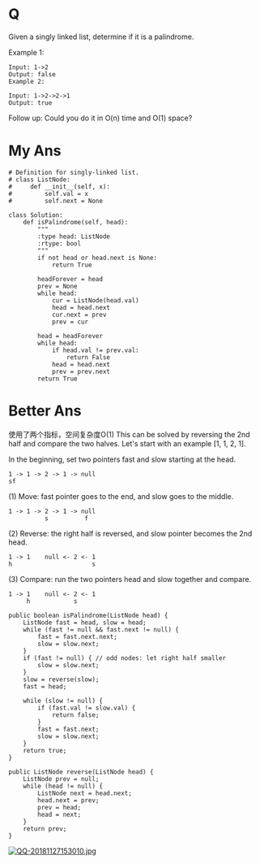 # Q
Given a singly linked list, determine if it is a palindrome.

Example 1:
```
Input: 1->2
Output: false
Example 2:

Input: 1->2->2->1
Output: true
```
Follow up:
Could you do it in O(n) time and O(1) space?
# My Ans
```
# Definition for singly-linked list.
# class ListNode:
#     def __init__(self, x):
#         self.val = x
#         self.next = None

class Solution:
    def isPalindrome(self, head):
        """
        :type head: ListNode
        :rtype: bool
        """
        if not head or head.next is None:
            return True
     
        headForever = head
        prev = None
        while head:
            cur = ListNode(head.val)
            head = head.next
            cur.next = prev
            prev = cur
        
        head = headForever
        while head:
            if head.val != prev.val:
                return False
            head = head.next
            prev = prev.next
        return True
```

# Better Ans
使用了两个指标，空间复杂度O(1)
This can be solved by reversing the 2nd half and compare the two halves. Let's start with an example [1, 1, 2, 1].

In the beginning, set two pointers fast and slow starting at the head.
```
1 -> 1 -> 2 -> 1 -> null 
sf
```
(1) Move: fast pointer goes to the end, and slow goes to the middle.
```
1 -> 1 -> 2 -> 1 -> null 
          s          f
```
(2) Reverse: the right half is reversed, and slow pointer becomes the 2nd head.
```
1 -> 1    null <- 2 <- 1           
h                      s
```
(3) Compare: run the two pointers head and slow together and compare.
```
1 -> 1    null <- 2 <- 1             
     h            s
```
```
public boolean isPalindrome(ListNode head) {
    ListNode fast = head, slow = head;
    while (fast != null && fast.next != null) {
        fast = fast.next.next;
        slow = slow.next;
    }
    if (fast != null) { // odd nodes: let right half smaller
        slow = slow.next;
    }
    slow = reverse(slow);
    fast = head;
    
    while (slow != null) {
        if (fast.val != slow.val) {
            return false;
        }
        fast = fast.next;
        slow = slow.next;
    }
    return true;
}

public ListNode reverse(ListNode head) {
    ListNode prev = null;
    while (head != null) {
        ListNode next = head.next;
        head.next = prev;
        prev = head;
        head = next;
    }
    return prev;
}
```
[![QQ-20181127153010.jpg](https://i.postimg.cc/9FJPPRbf/QQ-20181127153010.jpg)](https://postimg.cc/gnL6m0f9)